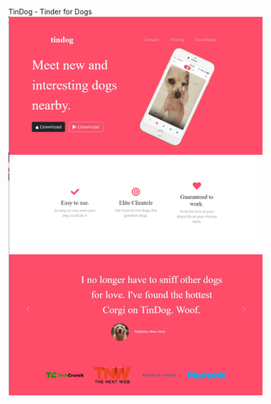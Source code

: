 TinDog - Tinder for Dogs
![Screenshot](https://github.com/nguyen-graykhoa/tindog/blob/main/tindog.JPG)
